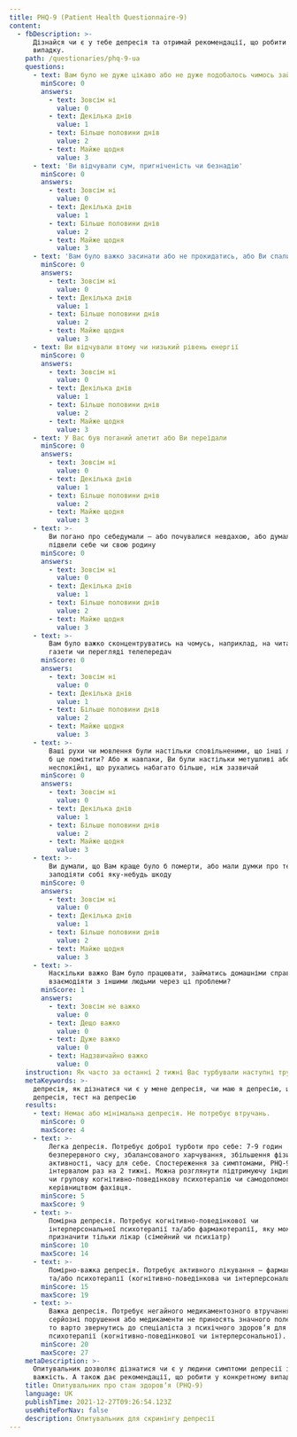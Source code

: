 ```yaml
---
title: PHQ-9 (Patient Health Questionnaire-9)
content:
  - fbDescription: >-
      Дізнайся чи є у тебе депресія та отримай рекомендації, що робити у твоєму
      випадку.
    path: /questionaries/phq-9-ua
    questions:
      - text: Вам було не дуже цікаво або не дуже подобалось чимось займатись
        minScore: 0
        answers:
          - text: Зовсім ні
            value: 0
          - text: Декілька днів
            value: 1
          - text: Більше половини днів
            value: 2
          - text: Майже щодня
            value: 3
      - text: 'Ви відчували сум, пригніченість чи безнадію'
        minScore: 0
        answers:
          - text: Зовсім ні
            value: 0
          - text: Декілька днів
            value: 1
          - text: Більше половини днів
            value: 2
          - text: Майже щодня
            value: 3
      - text: 'Вам було важко засинати або не прокидатись, або Ви спали надто довго'
        minScore: 0
        answers:
          - text: Зовсім ні
            value: 0
          - text: Декілька днів
            value: 1
          - text: Більше половини днів
            value: 2
          - text: Майже щодня
            value: 3
      - text: Ви відчували втому чи низький рівень енергії
        minScore: 0
        answers:
          - text: Зовсім ні
            value: 0
          - text: Декілька днів
            value: 1
          - text: Більше половини днів
            value: 2
          - text: Майже щодня
            value: 3
      - text: У Вас був поганий апетит або Ви переїдали
        minScore: 0
        answers:
          - text: Зовсім ні
            value: 0
          - text: Декілька днів
            value: 1
          - text: Більше половини днів
            value: 2
          - text: Майже щодня
            value: 3
      - text: >-
          Ви погано про себедумали – або почувалися невдахою, або думали що
          підвели себе чи свою родину
        minScore: 0
        answers:
          - text: Зовсім ні
            value: 0
          - text: Декілька днів
            value: 1
          - text: Більше половини днів
            value: 2
          - text: Майже щодня
            value: 3
      - text: >-
          Вам було важко сконцентруватись на чомусь, наприклад, на читанні
          газети чи перегляді телепередач
        minScore: 0
        answers:
          - text: Зовсім ні
            value: 0
          - text: Декілька днів
            value: 1
          - text: Більше половини днів
            value: 2
          - text: Майже щодня
            value: 3
      - text: >-
          Ваші рухи чи мовлення були настільки сповільненими, що інші люди могли
          б це помітити? Або ж навпаки, Ви були настільки метушливі або
          неспокійні, що рухались набагато більше, ніж зазвичай
        minScore: 0
        answers:
          - text: Зовсім ні
            value: 0
          - text: Декілька днів
            value: 1
          - text: Більше половини днів
            value: 2
          - text: Майже щодня
            value: 3
      - text: >-
          Ви думали, що Вам краще було б померти, або мали думки про те, щоб
          заподіяти собі яку-небудь шкоду
        minScore: 0
        answers:
          - text: Зовсім ні
            value: 0
          - text: Декілька днів
            value: 1
          - text: Більше половини днів
            value: 2
          - text: Майже щодня
            value: 3
      - text: >-
          Наскільки важко Вам було працювати, займатись домашніми справами або
          взаємодіяти з іншими людьми через ці проблеми?
        minScore: 1
        answers:
          - text: Зовсім не важко
            value: 0
          - text: Дещо важко
            value: 0
          - text: Дуже важко
            value: 0
          - text: Надзвичайно важко
            value: 0
    instruction: Як часто за останні 2 тижні Вас турбували наступні труднощі?
    metaKeywords: >-
      депресія, як дізнатися чи є у мене депресія, чи маю я депресію, що таке
      депресія, тест на депресію
    results:
      - text: Немає або мінімальна депресія. Не потребує втручань.
        minScore: 0
        maxScore: 4
      - text: >-
          Легка депресія. Потребує доброї турботи про себе: 7-9 годин
          безперервного сну, збалансованого харчування, збільшення фізичної
          активності, часу для себе. Спостереження за симптомами, PHQ-9 з
          інтервалом раз на 2 тижні. Можна розглянути підтримуючу індивідуальну
          чи групову когнітивно-поведінкову психотерапію чи самодопомогу під
          керівництвом фахівця.
        minScore: 5
        maxScore: 9
      - text: >-
          Помірна депресія. Потребує когнітивно-поведінкової чи
          інтерперсональної психотерапії та/або фармакотерапії, яку може
          призначити тільки лікар (сімейний чи психіатр)
        minScore: 10
        maxScore: 14
      - text: >-
          Помірно-важка депресія. Потребує активного лікування – фармакотерапії
          та/або психотерапії (когнітивно-поведінкова чи інтерперсональна)
        minScore: 15
        maxScore: 19
      - text: >-
          Важка депресія. Потребує негайного медикаментозного втручання. Якщо є
          серйозні порушення або медикаменти не приносять значного полегшення,
          то варто звернутись до спеціаліста з психічного здоровʼя для
          психотерапії (когнітивно-поведінкової чи інтерперсональної). 
        minScore: 20
        maxScore: 27
    metaDescription: >-
      Опитувальник дозволяє дізнатися чи є у людини симптоми депресії і її
      важкість. А також дає рекомендації, що робити у конкретному випадку. 
    title: Опитувальник про стан здоровʼя (PHQ-9)
    language: UK
    publishTime: 2021-12-27T09:26:54.123Z
    useWhiteForNav: false
    description: Опитувальник для скринінгу депресії
---
```

